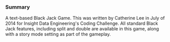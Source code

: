 ### Summary

A text-based Black Jack Game. This was written by Catherine Lee in July of 2014 for Insight Data Engineering's Coding Challenge. All standard Black Jack features, including split and double are available in this game, along with a story mode setting as part of the gameplay.
